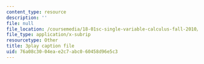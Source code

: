 ```yaml
---
content_type: resource
description: ''
file: null
file_location: /coursemedia/18-01sc-single-variable-calculus-fall-2010/76a08c3004eae2c7abc060458d96e5c3_4Q37iOyBq44.srt
file_type: application/x-subrip
resourcetype: Other
title: 3play caption file
uid: 76a08c30-04ea-e2c7-abc0-60458d96e5c3
---
```

